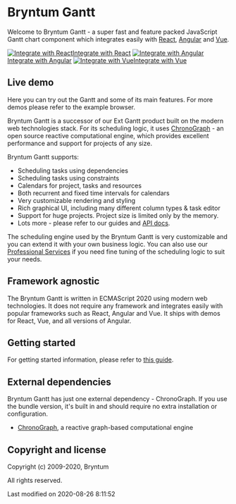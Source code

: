 # Bryntum Gantt

Welcome to Bryntum Gantt - a super fast and feature packed JavaScript Gantt chart component which integrates easily with [React](#guides/integration/react.md), [Angular](#guides/integration/angular.md) and [Vue](#guides/integration/vue.md).

<div class="framework-logos">
<a href="#guides/integration/react.md"><img src="resources/images/react.png" alt="Integrate with React"><span>Integrate with React</span></a>
<a href="#guides/integration/angular.md"><img src="resources/images/angular.png" alt="Integrate with Angular"><span>Integrate with Angular</span></a>
<a href="#guides/integration/vue.md"><img src="resources/images/vue.png" alt="Integrate with Vue"><span>Integrate with Vue</span></a>
</div>

## Live demo

Here you can try out the Gantt and some of its main features. For more demos please refer to the example browser.

<div class="external-example" data-file="guides/readme/replaceimage.js"></div>

Bryntum Gantt is a successor of our Ext Gantt product built on the modern web technologies stack.
For its scheduling logic, it uses [ChronoGraph](https://github.com/bryntum/chronograph) - an open source reactive computational engine,
which provides excellent performance and support for projects of any size.

Bryntum Gantt supports:

* Scheduling tasks using dependencies
* Scheduling tasks using constraints
* Calendars for project, tasks and resources
* Both recurrent and fixed time intervals for calendars
* Very customizable rendering and styling
* Rich graphical UI, including many different column types & task editor
* Support for huge projects. Project size is limited only by the memory.
* Lots more - please refer to our guides and [API docs](#Gantt/view/Gantt).

The scheduling engine used by the Bryntum Gantt is very customizable and you can extend it with your own business logic. You can also use our
[Professional Services](https://www.bryntum.com/services/) if you need fine tuning of the scheduling logic to suit your needs.

## Framework agnostic

The Bryntum Gantt is written in ECMAScript 2020 using modern web technologies. It does not require any framework and integrates easily
with popular frameworks such as React, Angular and Vue. It ships with demos for React, Vue, and all versions of Angular.

## Getting started

For getting started information, please refer to [this guide](#guides/getting_started.md).


## External dependencies

Bryntum Gantt has just one external dependency - ChronoGraph. If you use the bundle version, it's built in and should require no extra installation or configuration.
* [ChronoGraph](https://github.com/bryntum/chronograph), a reactive graph-based computational engine

## Copyright and license

Copyright (c) 2009-2020, Bryntum

All rights reserved.


<p class="last-modified">Last modified on 2020-08-26 8:11:52</p>